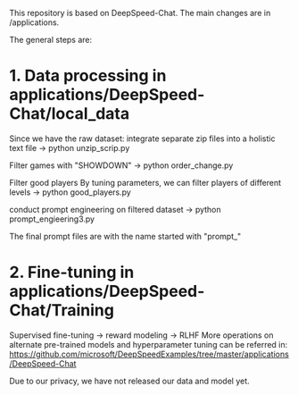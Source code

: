 This repository is based on DeepSpeed-Chat.
The main changes are in /applications.

The general steps are:
# 1. Data processing in applications/DeepSpeed-Chat/local_data
   Since we have the raw dataset:
   integrate separate zip files into a holistic text file
   -> python unzip_scrip.py

   Filter games with "SHOWDOWN"
   -> python order_change.py

   Filter good players
   By tuning parameters, we can filter players of different levels
   -> python good_players.py

   conduct prompt engineering on filtered dataset
   -> python prompt_engieering3.py

   The final prompt files are with the name started with "prompt_"
   
# 2. Fine-tuning in applications/DeepSpeed-Chat/Training
   Supervised fine-tuning -> reward modeling -> RLHF
   More operations on alternate pre-trained models and hyperparameter tuning can be referred in:
      https://github.com/microsoft/DeepSpeedExamples/tree/master/applications/DeepSpeed-Chat

Due to our privacy, we have not released our data and model yet.
